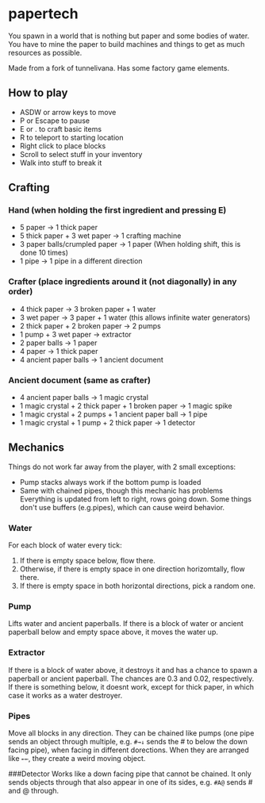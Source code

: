 # papertech
You spawn in a world that is nothing but paper and some bodies of water. You have to mine the paper to build machines and things to get as much resources as possible.

Made from a fork of tunnelivana. Has some factory game elements.




## How to play

- ASDW or arrow keys to move
- P or Escape to pause
- E or . to craft basic items
- R to teleport to starting location
- Right click to place blocks
- Scroll to select stuff in your inventory
- Walk into stuff to break it




## Crafting

### Hand (when holding the first ingredient and pressing E)

- 5 paper → 1 thick paper
- 5 thick paper + 3 wet paper → 1 crafting machine
- 3 paper balls/crumpled paper → 1 paper (When holding shift, this is done 10 times)
- 1 pipe → 1 pipe in a different direction

### Crafter (place ingredients around it (not diagonally) in any order)

- 4 thick paper → 3 broken paper + 1 water
- 3 wet paper → 3 paper + 1 water (this allows infinite water generators)
- 2 thick paper + 2 broken paper → 2 pumps
- 1 pump + 3 wet paper → extractor
- 2 paper balls → 1 paper
- 4 paper → 1 thick paper
- 4 ancient paper balls → 1 ancient document

### Ancient document (same as crafter)

- 4 ancient paper balls → 1 magic crystal
- 1 magic crystal + 2 thick paper + 1 broken paper → 1 magic spike
- 1 magic crystal + 2 pumps + 1 ancient paper ball → 1 pipe
- 1 magic crystal + 1 pump + 2 thick paper → 1 detector 



## Mechanics

Things do not work far away from the player, with 2 small exceptions:
- Pump stacks always work if the bottom pump is loaded
- Same with chained pipes, though this mechanic has problems
Everything is updated from left to right, rows going down. Some things don't use buffers (e.g.pipes), which can cause weird behavior.

### Water
For each block of water every tick:
1. If there is empty space below, flow there.
2. Otherwise, if there is empty space in one direction horizomtally, flow there.
3. If there is empty space in both horizontal directions, pick a random one.

### Pump
Lifts water and ancient paperballs. If there is a block of water or ancient paperball below and empty space above, it moves the water up.

### Extractor
If there is a block of water above, it destroys it and has a chance to spawn a paperball or ancient paperball. The chances are 0.3 and 0.02, respectively. If there is something below, it doesnt work, except for thick paper, in which case it works as a water destroyer.

### Pipes
Move all blocks in any direction. They can be chained like pumps (one pipe sends an object through multiple, e.g. `#→↓` sends the # to below the down facing pipe), when facing in different dorections. When they are arranged like `←←`, they create a weird moving object.

###Detector
Works like a down facing pipe that cannot be chained. It only sends objects through that also appear in one of its sides, e.g. `#A@` sends # and @ through.
